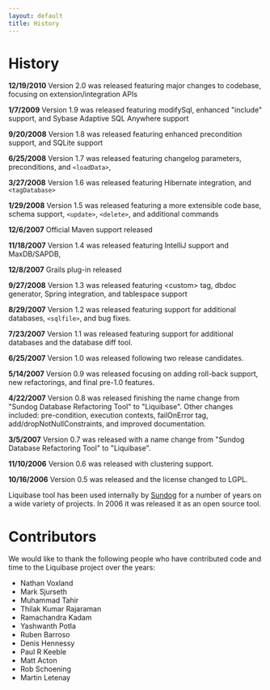 ```yaml
---
layout: default
title: History
---
```


# History #
**12/19/2010** Version 2.0 was released featuring major changes to codebase, focusing on extension/integration APIs

**1/7/2009** Version 1.9 was released featuring modifySql, enhanced "include" support, and Sybase Adaptive SQL Anywhere support

**9/20/2008** Version 1.8 was released featuring enhanced precondition support, and SQLite support

**6/25/2008** Version 1.7 was released featuring changelog parameters, preconditions, and `<loadData>`,

**3/27/2008** Version 1.6 was released featuring Hibernate integration, and `<tagDatabase>`

**1/29/2008** Version 1.5 was released featuring a more extensible code base, schema support, `<update>`, `<delete>`, and additional commands

**12/6/2007** Official Maven support released

**11/18/2007** Version 1.4 was released featuring IntelliJ support and MaxDB/SAPDB, 

**12/8/2007** Grails plug-in released

**9/27/2008** Version 1.3 was released featuring &lt;custom&gt; tag, dbdoc generator, Spring integration, and tablespace support

**8/29/2007** Version 1.2 was released featuring support for additional databases, `<sqlfile>`, and bug fixes.

**7/23/2007** Version 1.1 was released featuring support for additional databases and the database diff tool.

**6/25/2007** Version 1.0 was released following two release candidates.

**5/14/2007** Version 0.9 was released focusing on adding roll-back support, new refactorings, and final pre-1.0 features.

**4/22/2007** Version 0.8 was released finishing the name change from "Sundog Database Refactoring Tool" to "Liquibase". Other changes included: pre-condition, execution contexts, failOnError tag, add/dropNotNullConstraints, and improved documentation.

**3/5/2007** Version 0.7 was released with a name change from "Sundog Database Refactoring Tool" to "Liquibase".

**11/10/2006** Version 0.6 was released with clustering support.

**10/16/2006** Version 0.5 was released and the license changed to LGPL.

Liquibase tool has been used internally by [Sundog](http://www.sundog.net) for a number of years on a wide variety of projects. In 2006 it was released it as an open source tool.
 

# Contributors #

We would like to thank the following people who have contributed code and time to the Liquibase project over the years:

  * Nathan Voxland
  * Mark Sjurseth
  * Muhammad Tahir
  * Thilak Kumar Rajaraman
  * Ramachandra Kadam
  * Yashwanth Potla
  * Ruben Barroso
  * Denis Hennessy
  * Paul R Keeble
  * Matt Acton
  * Rob Schoening
  * Martin Letenay